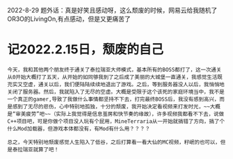 2022-8-29 题外话：真是好笑且感动呀，这么颓废的时候，网易云给我随机了OR3O的LivingOn,有点感动，但是又更痛苦了

# 记2022.2.15日，颓废的自己

    今天，我和其他两个朋友终于通关了泰拉瑞亚大师模式，基本所有的BOSS都打了，这一次通关从0开始大概打了五天，从开始的如同够我到了之后成了美丽的大城堡一直通关，我感觉生活既充实又空虚，通关以后，我们便陆陆续续地退出了游戏。之后，等到服务器没人以后，我悄悄地关闭了服务器。然后，我就陷入了无尽的空虚。大概是受限于这个该死的家庭环境当中，我不是一个真正的gamer,导致了我做什么事情都坚持不下去，打完最终BOSS后，我没有感到高兴，而是感到了无尽的悲伤，心中特别地孤独，十分的颓废，我开始决定看视频来打发时光，~~大概是“审美疲劳”吧~~（实际上我觉得是信息茧房和快节奏的缘故），许多视频我都看不下去，说做C++项目吧，可是你做个项目没人玩有个屁用，MineTerraria从一开始就搞错了方向，搞了个什么Mod加载器，但游戏本体都没有，有Mod有什么用？？？？

    总之，今天特别地颓废感觉人生陷入了低谷，之后打算看一看大仙的MC视频，籽岷的也可以，但是泰拉瑞亚就算了吧！
